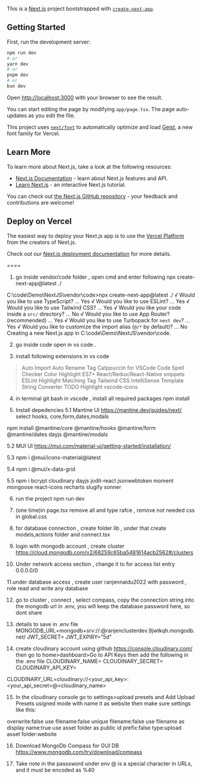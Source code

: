 This is a [Next.js](https://nextjs.org) project bootstrapped with [`create-next-app`](https://nextjs.org/docs/app/api-reference/cli/create-next-app).

## Getting Started

First, run the development server:

```bash
npm run dev
# or
yarn dev
# or
pnpm dev
# or
bun dev
```

Open [http://localhost:3000](http://localhost:3000) with your browser to see the result.

You can start editing the page by modifying `app/page.tsx`. The page auto-updates as you edit the file.

This project uses [`next/font`](https://nextjs.org/docs/app/building-your-application/optimizing/fonts) to automatically optimize and load [Geist](https://vercel.com/font), a new font family for Vercel.

## Learn More

To learn more about Next.js, take a look at the following resources:

- [Next.js Documentation](https://nextjs.org/docs) - learn about Next.js features and API.
- [Learn Next.js](https://nextjs.org/learn) - an interactive Next.js tutorial.

You can check out [the Next.js GitHub repository](https://github.com/vercel/next.js) - your feedback and contributions are welcome!

## Deploy on Vercel

The easiest way to deploy your Next.js app is to use the [Vercel Platform](https://vercel.com/new?utm_medium=default-template&filter=next.js&utm_source=create-next-app&utm_campaign=create-next-app-readme) from the creators of Next.js.

Check out our [Next.js deployment documentation](https://nextjs.org/docs/app/building-your-application/deploying) for more details.


====

1. go inside vendor/code folder , open cmd and enter following
npx create-next-app@latest ./

C:\code\Demo\NextJS\vendor\code>npx create-next-app@latest ./
√ Would you like to use TypeScript? ...  Yes
√ Would you like to use ESLint? ...  Yes
√ Would you like to use Tailwind CSS? ...  Yes
√ Would you like your code inside a `src/` directory? ... No 
√ Would you like to use App Router? (recommended) ... Yes
√ Would you like to use Turbopack for `next dev`? ... Yes
√ Would you like to customize the import alias (`@/*` by default)? ... No 
Creating a new Next.js app in C:\code\Demo\NextJS\vendor\code.


2. go inside code open in vs
code .

3. install following extensions in vs code
> Auto Import
> Auto Rename Tag
> Catppuccin for VSCode
> Code Spell Checker
> Color Highlight
> ES7+ React/Redux/React-Native snippets
> ESLint
> Highlight Matching Tag
> Tailwind CSS IntelliSense
> Template String Converter
> TODO Highlight
> vscode-icons


4. in terminal git bash in vscode , install all required packages
npm install


5. Install depedencies
5.1 Mantine UI
https://mantine.dev/guides/next/
select hooks, core,form,dates,modals

npm install @mantine/core @mantine/hooks @mantine/form @mantine/dates dayjs @mantine/modals

5.2 MUI UI
https://mui.com/material-ui/getting-started/installation/

5.3
npm i @mui/icons-material@latest 

5.4
npm i @mui/x-data-grid

5.5
npm i bcrypt cloudinary dayjs jodit-react jsonwebtoken moment mongoose react-icons recharts slugify sonner

6. run the project
npm run dev

7. (one time)in page.tsx remove all and type rafce , remove not needed css in global.css

8. for database connection , create folder lib , under that create models,actions folder and connect.tsx

9. login with mongodb account , create cluster
https://cloud.mongodb.com/v2/68259c65ba5481614acb2562#/clusters 

10. Under network access section , change it to for access list entry
0.0.0.0/0

11.under database access , create user ranjennaidu2022 with password , role read and write any database

12. go to cluster , connect , select compass, copy the connection string into the mongodb url in .env,
you will keep the database password here, so dont share


13. details to save in .env file
MONGODB_URL=mongodb+srv://<username>:<password>@ranjenclusterdev.9jwtkqh.mongodb.net/
JWT_SECRET=<randomly generated jwt secret>
JWT_EXPIRY="5d"


14. create cloudinary account using github
https://console.cloudinary.com/
then go to home>dashboard>Go to API Keys
then add the following in the .env file
CLOUDINARY_NAME=
CLOUDINARY_SECRET=
CLOUDINARY_API_KEY=

CLOUDINARY_URL=cloudinary://<your_api_key>:<your_api_secret>@<cloudinary_name>

15. In the cloudinary console go to settings>upload presets and Add Upload Presets
usigned mode with name it as website then make sure settings like this:

overwrite:false
use filename:false
unique filename:false
use filename as display name:true
use asset folder as public id prefix:false
type:upload
asset folder:website

16. Download MongoDb Compass for GUI DB
https://www.mongodb.com/try/download/compass


17. Take note in the passsword under env
@ is a special character in URLs, and it must be encoded as %40